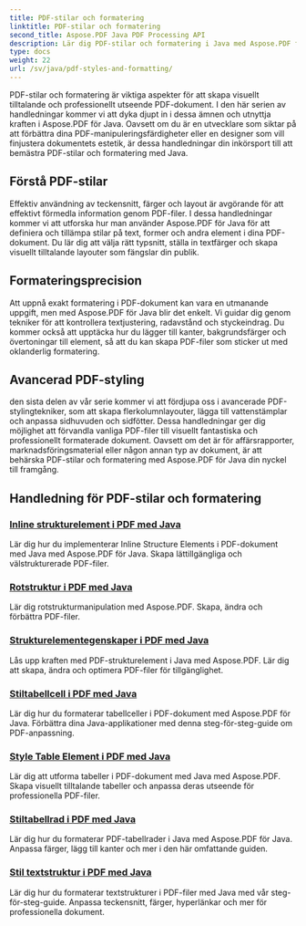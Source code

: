 ```yaml
---
title: PDF-stilar och formatering
linktitle: PDF-stilar och formatering
second_title: Aspose.PDF Java PDF Processing API
description: Lär dig PDF-stilar och formatering i Java med Aspose.PDF för Java. Bemästra PDF-estetik och layout för fantastiska dokument.
type: docs
weight: 22
url: /sv/java/pdf-styles-and-formatting/
---
```


PDF-stilar och formatering är viktiga aspekter för att skapa visuellt tilltalande och professionellt utseende PDF-dokument. I den här serien av handledningar kommer vi att dyka djupt in i dessa ämnen och utnyttja kraften i Aspose.PDF för Java. Oavsett om du är en utvecklare som siktar på att förbättra dina PDF-manipuleringsfärdigheter eller en designer som vill finjustera dokumentets estetik, är dessa handledningar din inkörsport till att bemästra PDF-stilar och formatering med Java.

## Förstå PDF-stilar

Effektiv användning av teckensnitt, färger och layout är avgörande för att effektivt förmedla information genom PDF-filer. I dessa handledningar kommer vi att utforska hur man använder Aspose.PDF för Java för att definiera och tillämpa stilar på text, former och andra element i dina PDF-dokument. Du lär dig att välja rätt typsnitt, ställa in textfärger och skapa visuellt tilltalande layouter som fängslar din publik.

## Formateringsprecision

Att uppnå exakt formatering i PDF-dokument kan vara en utmanande uppgift, men med Aspose.PDF för Java blir det enkelt. Vi guidar dig genom tekniker för att kontrollera textjustering, radavstånd och styckeindrag. Du kommer också att upptäcka hur du lägger till kanter, bakgrundsfärger och övertoningar till element, så att du kan skapa PDF-filer som sticker ut med oklanderlig formatering.

## Avancerad PDF-styling

den sista delen av vår serie kommer vi att fördjupa oss i avancerade PDF-stylingtekniker, som att skapa flerkolumnlayouter, lägga till vattenstämplar och anpassa sidhuvuden och sidfötter. Dessa handledningar ger dig möjlighet att förvandla vanliga PDF-filer till visuellt fantastiska och professionellt formaterade dokument. Oavsett om det är för affärsrapporter, marknadsföringsmaterial eller någon annan typ av dokument, är att behärska PDF-stilar och formatering med Aspose.PDF för Java din nyckel till framgång.

## Handledning för PDF-stilar och formatering
### [Inline strukturelement i PDF med Java](./inline-structure-elements-in-pdf-using-java/)
Lär dig hur du implementerar Inline Structure Elements i PDF-dokument med Java med Aspose.PDF för Java. Skapa lättillgängliga och välstrukturerade PDF-filer.
### [Rotstruktur i PDF med Java](./root-structure-in-pdf-using-java/)
Lär dig rotstrukturmanipulation med Aspose.PDF. Skapa, ändra och förbättra PDF-filer.
### [Strukturelementegenskaper i PDF med Java](./structure-elements-properties-in-pdf-using-java/)
Lås upp kraften med PDF-strukturelement i Java med Aspose.PDF. Lär dig att skapa, ändra och optimera PDF-filer för tillgänglighet.
### [Stiltabellcell i PDF med Java](./style-table-cell-in-pdf-using-java/)
Lär dig hur du formaterar tabellceller i PDF-dokument med Aspose.PDF för Java. Förbättra dina Java-applikationer med denna steg-för-steg-guide om PDF-anpassning.
### [Style Table Element i PDF med Java](./style-table-element-in-pdf-using-java/)
Lär dig att utforma tabeller i PDF-dokument med Java med Aspose.PDF. Skapa visuellt tilltalande tabeller och anpassa deras utseende för professionella PDF-filer.
### [Stiltabellrad i PDF med Java](./style-table-row-in-pdf-using-java/)
Lär dig hur du formaterar PDF-tabellrader i Java med Aspose.PDF för Java. Anpassa färger, lägg till kanter och mer i den här omfattande guiden.
### [Stil textstruktur i PDF med Java](./style-text-structure-in-pdf-using-java/)
Lär dig hur du formaterar textstrukturer i PDF-filer med Java med vår steg-för-steg-guide. Anpassa teckensnitt, färger, hyperlänkar och mer för professionella dokument.